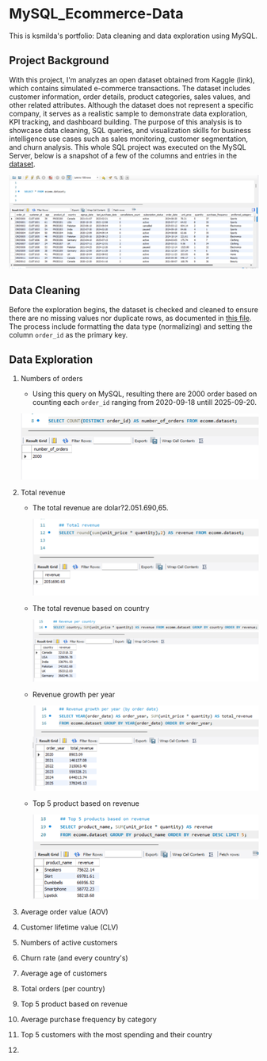 # MySQL_Ecommerce-Data
This is ksmilda's portfolio: Data cleaning and data exploration using MySQL.

## Project Background 
With this project, I'm analyzes an open dataset obtained from Kaggle (link), which contains simulated e-commerce transactions. The dataset includes customer information, order details, product categories, sales values, and other related attributes. Although the dataset does not represent a specific company, it serves as a realistic sample to demonstrate data exploration, KPI tracking, and dashboard building.
The purpose of this analysis is to showcase data cleaning, SQL queries, and visualization skills for business intelligence use cases such as sales monitoring, customer segmentation, and churn analysis. This whole SQL project was executed on the MySQL Server, below is a snapshot of a few of the columns and entries in the [dataset](https://github.com/ksmilda/MySQL_Ecommerce-Data/blob/312f3babf0d8f275bde012918adf4d978993c4c3/E%20Commerce%20Customer%20Insights%20and%20Churn%20Dataset.xlsx).  



![snapshot of the dataset](image/ss_dataset.png)




## Data Cleaning
Before the exploration begins, the dataset is checked and cleaned to ensure there are no missing values nor duplicate rows, as documented in [this file](https://github.com/ksmilda/MySQL_Ecommerce-Data/blob/56a4d3774fa5f1b81d371230d57f4ffe25ab50cf/data%20cleaning_E%20Commerce.sql). The process include formatting the data type (normalizing) and setting the column `order_id` as the primary key. 

## Data Exploration
1. Numbers of orders
   - Using this query on MySQL, resulting there are 2000 order based on counting each `order_id` ranging from 2020-09-18       untill 2025-09-20.


    ![screenshot on mysql for number of orders](image/ss_number_of_orders.png)



2. Total revenue
   - The total revenue are dolar?2.051.690,65.

     ![screenshot on mysql for total revenue](image/ss_total_revenue.png)



   - The total revenue based on country

     ![screenshot on mysql for revenue by country](image/ss_revenue_country.png)


   - Revenue growth per year

     ![screenshot on mysql for revenue by country](image/ss_growth_revenue.png)



   - Top 5 product based on revenue

     ![screenshot on mysql for revenue by country](image/ss_top_revenue_product.png)

   
   
4. Average order value (AOV)
5. Customer lifetime value (CLV)
6. Numbers of active customers
7. Churn rate (and every country's)
8. Average age of customers
9. Total orders (per country)

11. Top 5 product based on revenue
12. Average purchase frequency by category
13. Top 5 customers with the most spending and their country
14. 
